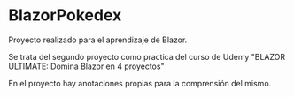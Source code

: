 # BlazorPokedex

Proyecto realizado para el aprendizaje de Blazor.

Se trata del segundo proyecto como practica del curso de Udemy "BLAZOR ULTIMATE: Domina Blazor en 4 proyectos"

En el proyecto hay anotaciones propias para la comprensión del mismo.
